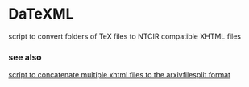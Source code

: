 # DaTeXML
script to convert folders of TeX files to NTCIR compatible XHTML files
### see also
[script to concatenate multiple xhtml files to the arxivfilesplit format](https://github.com/TU-Berlin/mathosphere/blob/master/doc/bwcloud/scr/convert)
